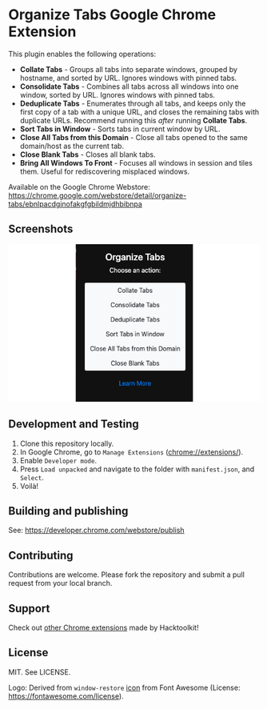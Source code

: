 # Organize Tabs Google Chrome Extension

This plugin enables the following operations:

- **Collate Tabs** - Groups all tabs into separate windows, grouped by hostname, and sorted by URL. Ignores windows with pinned tabs.
- **Consolidate Tabs** - Combines all tabs across all windows into one window, sorted by URL. Ignores windows with pinned tabs.
- **Deduplicate Tabs** - Enumerates through all tabs, and keeps only the first copy of a tab with a unique URL, and closes the remaining tabs with duplicate URLs. Recommend running this *after* running **Collate Tabs**.
- **Sort Tabs in Window** - Sorts tabs in current window by URL.
- **Close All Tabs from this Domain** - Close all tabs opened to the same domain/host as the current tab.
- **Close Blank Tabs** - Closes all blank tabs.
- **Bring All Windows To Front** - Focuses all windows in session and tiles them. Useful for rediscovering misplaced windows.

Available on the Google Chrome Webstore: <https://chrome.google.com/webstore/detail/organize-tabs/ebnlpacdgjnofakgfgbildmjdhbibnpa>

## Screenshots

![image](https://github.com/hacktoolkit/organize-tabs-chrome-extension/raw/master/promo/screenshot1.png)

## Development and Testing

1. Clone this repository locally.
1. In Google Chrome, go to `Manage Extensions` (<chrome://extensions/>).
1. Enable `Developer mode`.
1. Press `Load unpacked` and navigate to the folder with `manifest.json`, and `Select`.
1. Voilà!

## Building and publishing

See: https://developer.chrome.com/webstore/publish


## Contributing

Contributions are welcome. Please fork the repository and submit a pull request from your local branch.

## Support

Check out <a href="https://github.com/hacktoolkit/chrome-extensions">other Chrome extensions</a> made by Hacktoolkit!

## License

MIT. See LICENSE.

Logo: Derived from `window-restore` [icon](https://fontawesome.com/icons/window-restore?style=regular) from Font Awesome (License: <https://fontawesome.com/license>).
